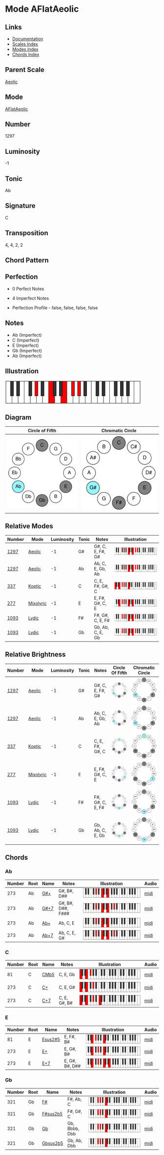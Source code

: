 # Mode AFlatAeolic

## Links

- [Documentation](README.md)
- [Scales Index](Scales.md)
- [Modes Index](Modes.md)
- [Chords Index](Chords.md)

## Parent Scale

[Aeolic](ScaleAeolic.md)

## Mode

[AFlatAeolic](ModeAFlatAeolic.md)

## Number

1297

## Luminosity

-1

## Tonic

Ab

## Signature

C

## Transposition

4, 4, 2, 2

## Chord Pattern



## Perfection

 - 0 Perfect Notes

 - 4 Imperfect Notes

 - Perfection Profile - false, false, false, false

## Notes

- Ab (Imperfect)
- C (Imperfect)
- E (Imperfect)
- Gb (Imperfect)
- Ab (Imperfect)

## Illustration

![AFlatAeolic](ModeAFlatAeolic.png)

## Diagram

| Circle of Fifth | Chromatic Circle |
|-----------------|------------------|
| ![AFlatAeolic](CircleOfFifthModeAFlatAeolic.svg) | ![AFlatAeolic](ChromaticCircleModeAFlatAeolic.svg) |
## Relative Modes

| Number | Mode | Luminosity | Tonic | Notes | Illustration |
|--------|------|------------|-------|-------|--------------|
| [1297](https://ianring.com/musictheory/scales/1297) | [Aeolic](ModeAeolic.md) | -1 | G# | G#, C, E, F#, G# | ![GSharpAeolic](ModeGSharpAeolic.png) |
| [1297](https://ianring.com/musictheory/scales/1297) | [Aeolic](ModeAeolic.md) | -1 | Ab | Ab, C, E, Gb, Ab | ![AFlatAeolic](ModeAFlatAeolic.png) |
| [337](https://ianring.com/musictheory/scales/337) | [Koptic](ModeKoptic.md) | -1 | C | C, E, F#, G#, C | ![CNaturalKoptic](ModeCNaturalKoptic.png) |
| [277](https://ianring.com/musictheory/scales/277) | [Mixolyric](ModeMixolyric.md) | -1 | E | E, F#, G#, C, E | ![ENaturalMixolyric](ModeENaturalMixolyric.png) |
| [1093](https://ianring.com/musictheory/scales/1093) | [Lydic](ModeLydic.md) | -1 | F# | F#, G#, C, E, F# | ![FSharpLydic](ModeFSharpLydic.png) |
| [1093](https://ianring.com/musictheory/scales/1093) | [Lydic](ModeLydic.md) | -1 | Gb | Gb, Ab, C, E, Gb | ![GFlatLydic](ModeGFlatLydic.png) |
## Relative Brightness

| Number | Mode | Luminosity | Tonic | Notes | Circle Of Fifth | Chromatic Circle |
|--------|------|------------|-------|-------|-----------------|------------------|
| [1297](https://ianring.com/musictheory/scales/1297) | [Aeolic](ModeAeolic.md) | -1 | G# | G#, C, E, F#, G# | ![GSharpAeolic](CircleOfFifthModeGSharpAeolic.svg) | ![GSharpAeolic](ChromaticCircleModeGSharpAeolic.svg) |
| [1297](https://ianring.com/musictheory/scales/1297) | [Aeolic](ModeAeolic.md) | -1 | Ab | Ab, C, E, Gb, Ab | ![AFlatAeolic](CircleOfFifthModeAFlatAeolic.svg) | ![AFlatAeolic](ChromaticCircleModeAFlatAeolic.svg) |
| [337](https://ianring.com/musictheory/scales/337) | [Koptic](ModeKoptic.md) | -1 | C | C, E, F#, G#, C | ![CNaturalKoptic](CircleOfFifthModeCNaturalKoptic.svg) | ![CNaturalKoptic](ChromaticCircleModeCNaturalKoptic.svg) |
| [277](https://ianring.com/musictheory/scales/277) | [Mixolyric](ModeMixolyric.md) | -1 | E | E, F#, G#, C, E | ![ENaturalMixolyric](CircleOfFifthModeENaturalMixolyric.svg) | ![ENaturalMixolyric](ChromaticCircleModeENaturalMixolyric.svg) |
| [1093](https://ianring.com/musictheory/scales/1093) | [Lydic](ModeLydic.md) | -1 | F# | F#, G#, C, E, F# | ![FSharpLydic](CircleOfFifthModeFSharpLydic.svg) | ![FSharpLydic](ChromaticCircleModeFSharpLydic.svg) |
| [1093](https://ianring.com/musictheory/scales/1093) | [Lydic](ModeLydic.md) | -1 | Gb | Gb, Ab, C, E, Gb | ![GFlatLydic](CircleOfFifthModeGFlatLydic.svg) | ![GFlatLydic](ChromaticCircleModeGFlatLydic.svg) |

## Chords

### Ab

| Number | Root | Name | Notes | Illustration | Audio |
|--------|------|------|-------|--------------|-------|
| 273 | Ab | [G#+](ChordGSharpAugmented.md) | G#, B#, D## | ![G#+](ChordGSharpAugmentedRootPosition.png) | [midi](ChordGSharpAugmentedRootPosition.mid) |
| 273 | Ab | [G#+7](ChordGSharpAugmentedAugmentedSeventh.md) | G#, B#, D##, F### | ![G#+7](ChordGSharpAugmentedAugmentedSeventhRootPosition.png) | [midi](ChordGSharpAugmentedAugmentedSeventhRootPosition.mid) |
| 273 | Ab | [Ab+](ChordAFlatAugmented.md) | Ab, C, E | ![Ab+](ChordAFlatAugmentedRootPosition.png) | [midi](ChordAFlatAugmentedRootPosition.mid) |
| 273 | Ab | [Ab+7](ChordAFlatAugmentedAugmentedSeventh.md) | Ab, C, E, G# | ![Ab+7](ChordAFlatAugmentedAugmentedSeventhRootPosition.png) | [midi](ChordAFlatAugmentedAugmentedSeventhRootPosition.mid) |

### C

| Number | Root | Name | Notes | Illustration | Audio |
|--------|------|------|-------|--------------|-------|
| 81 | C | [CMb5](ChordCNaturalMajorFlatFifth.md) | C, E, Gb | ![CMb5](ChordCNaturalMajorFlatFifthRootPosition.png) | [midi](ChordCNaturalMajorFlatFifthRootPosition.mid) |
| 273 | C | [C+](ChordCNaturalAugmented.md) | C, E, G# | ![C+](ChordCNaturalAugmentedRootPosition.png) | [midi](ChordCNaturalAugmentedRootPosition.mid) |
| 273 | C | [C+7](ChordCNaturalAugmentedAugmentedSeventh.md) | C, E, G#, B# | ![C+7](ChordCNaturalAugmentedAugmentedSeventhRootPosition.png) | [midi](ChordCNaturalAugmentedAugmentedSeventhRootPosition.mid) |

### E

| Number | Root | Name | Notes | Illustration | Audio |
|--------|------|------|-------|--------------|-------|
| 81 | E | [Esus2#5](ChordENaturalSuspendedSecondSharpFifth.md) | E, F#, B# | ![Esus2#5](ChordENaturalSuspendedSecondSharpFifthRootPosition.png) | [midi](ChordENaturalSuspendedSecondSharpFifthRootPosition.mid) |
| 273 | E | [E+](ChordENaturalAugmented.md) | E, G#, B# | ![E+](ChordENaturalAugmentedRootPosition.png) | [midi](ChordENaturalAugmentedRootPosition.mid) |
| 273 | E | [E+7](ChordENaturalAugmentedAugmentedSeventh.md) | E, G#, B#, D## | ![E+7](ChordENaturalAugmentedAugmentedSeventhRootPosition.png) | [midi](ChordENaturalAugmentedAugmentedSeventhRootPosition.mid) |

### Gb

| Number | Root | Name | Notes | Illustration | Audio |
|--------|------|------|-------|--------------|-------|
| 321 | Gb | [F#](ChordFSharpDiminishedFlatThird.md) | F#, Ab, C | ![F#](ChordFSharpDiminishedFlatThirdRootPosition.png) | [midi](ChordFSharpDiminishedFlatThirdRootPosition.mid) |
| 321 | Gb | [F#sus2b5](ChordFSharpSuspendedSecondFlatFifth.md) | F#, G#, C | ![F#sus2b5](ChordFSharpSuspendedSecondFlatFifthRootPosition.png) | [midi](ChordFSharpSuspendedSecondFlatFifthRootPosition.mid) |
| 321 | Gb | [Gb](ChordGFlatDiminishedFlatThird.md) | Gb, Bbbb, Dbb | ![Gb](ChordGFlatDiminishedFlatThirdRootPosition.png) | [midi](ChordGFlatDiminishedFlatThirdRootPosition.mid) |
| 321 | Gb | [Gbsus2b5](ChordGFlatSuspendedSecondFlatFifth.md) | Gb, Ab, Dbb | ![Gbsus2b5](ChordGFlatSuspendedSecondFlatFifthRootPosition.png) | [midi](ChordGFlatSuspendedSecondFlatFifthRootPosition.mid) |

